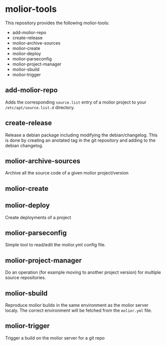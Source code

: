 # molior-tools

This repository provides the following molior-tools:

- add-molior-repo
- create-release
- molior-archive-sources
- molior-create
- molior-deploy
- molior-parseconfig
- molior-project-manager
- molior-sbuild
- molior-trigger

## add-molior-repo

Adds the corresponding `source.list` entry of a molior project to your `/etc/apt/source.list.d` directory.

## create-release

Release a debian package including modifying the debian/changelog.
This is done by creating an anotated tag in the git
repository and adding to the debian changelog.

## molior-archive-sources

Archive all the source code of a given molior project/version

## molior-create

## molior-deploy

Create deployments of a project
## molior-parseconfig

Simple tool to read/edit the molior.yml config file.

## molior-project-manager

Do an operation (for example moving to another project version)
for multiple source repositories.

## molior-sbuild

Reproduce molior builds in the same environment as the molior server localy.
The correct environment will be fetched from the `molior.yml` file.

## molior-trigger

Trigger a build on the molior server for a git repo

